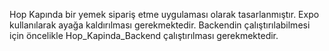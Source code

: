 Hop Kapında bir yemek sipariş etme uygulaması olarak tasarlanmıştır. Expo kullanılarak ayağa kaldırılması gerekmektedir. Backendin çalıştırılabilmesi için öncelikle Hop_Kapinda_Backend çalıştırılması gerekmektedir.

